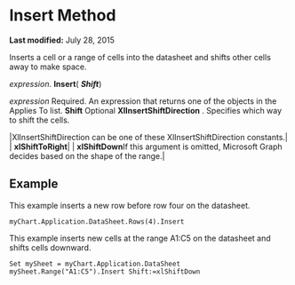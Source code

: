 
# Insert Method

 **Last modified:** July 28, 2015

Inserts a cell or a range of cells into the datasheet and shifts other cells away to make space.

 _expression_. **Insert**( **_Shift_**)

 _expression_ Required. An expression that returns one of the objects in the Applies To list.
 **Shift** Optional
 **XlInsertShiftDirection**
. Specifies which way to shift the cells.


|XlInsertShiftDirection can be one of these XlInsertShiftDirection constants.|
| **xlShiftToRight**|
| **xlShiftDown**If this argument is omitted, Microsoft Graph decides based on the shape of the range.|

## Example

This example inserts a new row before row four on the datasheet.


```
myChart.Application.DataSheet.Rows(4).Insert
```

This example inserts new cells at the range A1:C5 on the datasheet and shifts cells downward.




```
Set mySheet = myChart.Application.DataSheet 
mySheet.Range("A1:C5").Insert Shift:=xlShiftDown
```


